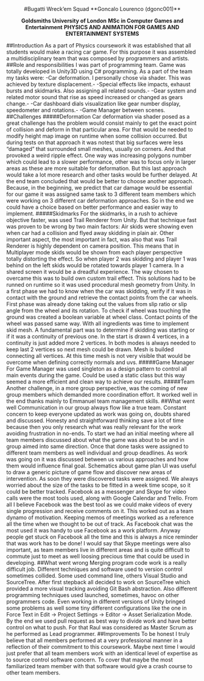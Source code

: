 <center>
#Bugatti Wreck’em Squad
**Goncalo Lourenco (dgonc001)**

**Goldsmiths University of London**
**MSc in Computer Games and Entertainment**
**PHYSICS AND ANIMATION FOR GAMES AND ENTERTAINMENT SYSTEMS**
</center>

##Introduction
As a part of Physics coursework it was established that all students would make a racing car game. For this purpose it was assembled a multidisciplinary team that was composed by programmers and artists.  
##Role and responsibilities
I was part of programming team. Game was totally developed in Unity3D using C# programming.
As a part of the team my tasks were:
-Car deformation. I personally chose  via shader. This was achieved by texture displacement.-
-Special effects like impacts, exhaust bursts and skidmarks. Also assigning all related sounds.-
-Gear system and related motor sound that rise as speed increased or changed as gears change.-
-Car dashboard dials visualization like gear number display, speedometer and rotations.-
-Game Manager between scenes.<br/>
##Challenges
#####Deformation
Car deformation via shader posed as a great challenge has the problem would consist mainly to get the exact point of collision and deform in that particular area. For that would be needed to modify height map image on runtime when some collision occurred. But during tests on that approach it was notest that big surfaces were less “damaged” that surrounded small meshes, usually on corners. And that provoked a weird ripple effect. One way was increasing polygons number which could lead to a slower performance, other was to focus only in larger areas as these are more suitable for deformation. But this last approach would take a lot more research and other tasks would be further delayed. At the end team concluded that would be better to choose another approach. Because,  in the beginning, we predict that car damage would be essential for our game it was assigned same task  to 3 different team members which were working on 3 different car deformation approaches. So in the end we could have a choice based on better performance and easier way to implement.
#####Skidmarks
For the skidmarks, in a rush to achieve objective faster, was used Trail Renderer from Unity.
But that technique fast was proven to be wrong by two main factors:
Air skids were showing even when car had a collision and flyed away skidding in plain air. 
Other important aspect, the most important in fact, was also that was Trail Renderer is highly dependent on camera position. This means that in Multiplayer mode skids would be shown from each player perspective totally distorting the effect. So when player 2 was skidding and player 1 was behind on the left skids would be rotated towards player 1 camera. In a shared screen it would be a dreadful experience.
The way chosen to overcame this was to build own custom trail effect.
This solutions had to be runned on runtime so it was used procedural mesh geometry from Unity. In a first phase we had to know when the car was skidding, verify if it was in contact with the ground and retrieve the contact points from the car wheels. First phase was already done taking out the values from slip ratio or slip angle from the wheel and its rotation. To check if wheel was touching the ground was created a boolean variable at wheel class. Contact points of the wheel was passed same way. With all ingredients was time to implement skid mesh. A fundamental part was to determine if skidding was starting or if it was a continuity of previous one. In the start is drawn 4 vertices, in a continuity is just added more 2 vertices. In both modes is always needed to keep last 2 vertices so next mesh could be drawn. Mesh is builded connecting all vertices. At this time mesh is not very visible that would be overcome when defining correctly normals and uvs.
#####Game Manager
For Game Manager was used singleton as a design pattern to control all main events during the game. Could be used a static class but this way seemed a more efficient and clean way to achieve our results.
#####Team
Another challenge, in a more group perspective, was the coming of new group members which demanded more coordination effort. It worked well in the end thanks mainly to Emmanuel team management skills.
##What went well
Communication in our group always flow like a true team. Constant concern to keep everyone updated as work was going on, doubts shared and discussed. Honesty and straightforward thinking save a lot of time because then you only research what was really relevant for the work avoiding frustration in no-ends.
To start we had an initial meeting where all team members discussed about what the game was about to be and in group aimed into same direction. Once that done tasks were assigned to different team members as well individual and group deadlines. As work was going on it was discussed between us various approaches and how them would influence final goal. Schematics about game plan UI was useful to draw a generic picture of game flow and discover new areas of intervention. As soon they were discovered tasks were assigned. We always worried about the size of the tasks to be fitted in a week time scope, so it could be better tracked.
Facebook as a messenger and Skype for video calls were the most tools used, along with Google Calendar and Trello.
From all I believe Facebook was the best tool as we could make videos of every single progression and receive comments on it. This worked out as a team dynamo of motivation. Keeping memos of meetings worked as a reference all the time when we thought to be out of track. As Facebook chat was the most used it was handy to use Facebook as a work platform. Anyway people get stuck on Facebook all the time and this is always a nice reminder that was work has to be done! I would say that Skype meetings were also important, as team members live in different areas and is quite difficult to commute just to meet as well loosing precious time that could be used in developing.
##What went wrong
Merging program code work is a really difficult job.
Different techniques and software used to version control sometimes collided. Some used command line, others Visual Studio and SourceTree. After first stepback all decided to work on SourceTree which provided a more visual tracking avoiding Git Bash abstraction.
Also different programming techniques used launched, sometimes, havoc on other programmers code. Even working in different versions of Unity bringed some problems as well some tiny different configurations like the one in Force Text in Edit → Project Settings → Editor → Asset Serialization Mode. 
By the end we used pull request as best way to divide work and have better control on what to push. For that Raul was considered as Master Scrum as he performed as Lead programmer.
##Improvements
To be honest I truly believe that all members performed at a very professional manner in a reflection of their commitment to this coursework.
Maybe next time I would just prefer that all team members work with an identical level of expertise as to source control software concern. To cover that maybe the most familiarized team member with that software would give a crash course to other team members.
